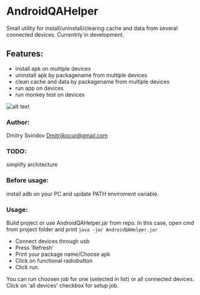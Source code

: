 # AndroidQAHelper
Small utility for install/uninstall/clearing cache and data from several connected devices. 
Currentrly in development.

## Features:  
- install apk on multiple devices
- uninstall apk by packagename from multiple devices
- clean cache and data by packagename from multiple devices
- run app on devices
- run monkey test on devices

![alt text](https://user-images.githubusercontent.com/36419028/49168221-19274900-f348-11e8-8d69-f5cbe71cfab3.png)

### Author: 
Dmitry Sviridov 
Dmitrijkocur@gmail.com

### TODO: 
simplify architecture

### Before usage: 
install adb on your PC and update PATH enviroment variable.

### Usage:

Build project or use AndroidQAHelper.jar from repo. In this case, open cmd from project folder and print `java -jar AndroidQAHelper.jar`

- Connect devices through usb
- Press 'Refresh'
- Print your package name/Choose apk
- Click on functional radiobutton
- Click run.

You can run choosen job for one (selected in list) or all connected devices. Click on 'all devices' checkbox for setup job.


